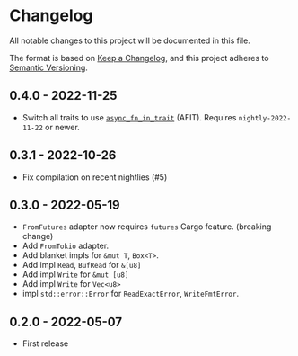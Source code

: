 # Changelog

All notable changes to this project will be documented in this file.

The format is based on [Keep a Changelog](https://keepachangelog.com/en/1.0.0/),
and this project adheres to [Semantic Versioning](https://semver.org/spec/v2.0.0.html).

## 0.4.0 - 2022-11-25

- Switch all traits to use [`async_fn_in_trait`](https://blog.rust-lang.org/inside-rust/2022/11/17/async-fn-in-trait-nightly.html) (AFIT). Requires `nightly-2022-11-22` or newer.

## 0.3.1 - 2022-10-26

- Fix compilation on recent nightlies (#5)

## 0.3.0 - 2022-05-19

- `FromFutures` adapter now requires `futures` Cargo feature. (breaking change)
- Add `FromTokio` adapter.
- Add blanket impls for `&mut T`, `Box<T>`.
- Add impl `Read`, `BufRead` for `&[u8]`
- Add impl `Write` for `&mut [u8]`
- Add impl `Write` for `Vec<u8>`
- impl `std::error::Error` for `ReadExactError`, `WriteFmtError`.

## 0.2.0 - 2022-05-07

- First release